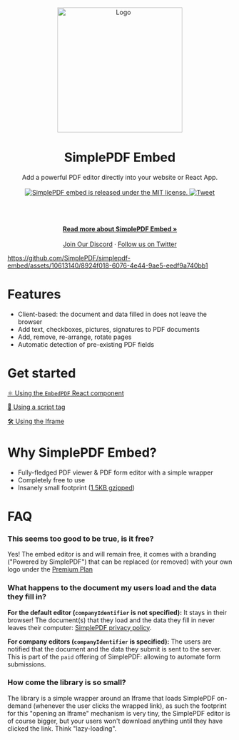 </br>
</br>
<div align="center">
  <a href="https://simplepdf.eu" target="_blank">
  <picture>
    <source media="(prefers-color-scheme: dark)" srcset="https://cdn.simplepdf.eu/simple-pdf/assets/simplepdf-github-white.png">
    <img src="https://cdn.simplepdf.eu/simple-pdf/assets/simplepdf-github.png" width="280" alt="Logo"/>
  </picture>
  </a>
</div>
<h1 align="center">SimplePDF Embed</h1>
<div align="center">
Add a powerful PDF editor directly into your website or React App.
</div>
</br>
<div align="center">
  <a href="https://github.com/SimplePDF/simplepdf-embed/blob/main/LICENSE.md">
    <img src="https://img.shields.io/badge/license-MIT-blue.svg" alt="SimplePDF embed is released under the MIT license." />
  </a>
  <a href="https://twitter.com/intent/tweet?text=Add+a+powerful+PDF+editor+directly+into+your+website+or+React+App!&url=https://simplePDF.eu/embed">
    <img src="https://img.shields.io/twitter/url/http/shields.io.svg?style=social" alt="Tweet" />
  </a>
</div>
</br>
</br>
<p align="center">
<br />
<a href="https://simplepdf.eu/embed" rel="dofollow"><strong>Read more about SimplePDF Embed »</strong></a>
<br />
<br/>
<a href="https://discord.gg/TvRFMCTN">Join Our Discord</a>
  ·
<a href="https://twitter.com/simple_pdf">Follow us on Twitter</a>
</p>


https://github.com/SimplePDF/simplepdf-embed/assets/10613140/8924f018-6076-4e44-9ae5-eedf9a740bb1

# Features

- Client-based: the document and data filled in does not leave the browser
- Add text, checkboxes, pictures, signatures to PDF documents
- Add, remove, re-arrange, rotate pages
- Automatic detection of pre-existing PDF fields

# Get started

[⚛️ Using the `EmbedPDF` React component](./react/README.md)

[🚀 Using a script tag](./web/README.md)

[🛠 Using the Iframe](./documentation/IFRAME.md)

# Why SimplePDF Embed?

- Fully-fledged PDF viewer & PDF form editor with a simple wrapper
- Completely free to use
- Insanely small footprint ([1.5KB gzipped](https://bundlephobia.com/package/@simplepdf/react-embed-pdf))

# FAQ

### This seems too good to be true, is it free?

Yes! The embed editor is and will remain free, it comes with a branding ("Powered by SimplePDF") that can be replaced (or removed) with your own logo under the [Premium Plan](https://www.simplepdf.eu/pricing)

### What happens to the document my users load and the data they fill in?

**For the default editor (`companyIdentifier` is not specified):**
It stays in their browser! The document(s) that they load and the data they fill in never leaves their computer: [SimplePDF privacy policy](https://simplepdf.eu/privacy_policy#what-data-we-dont-collect).

**For company editors (`companyIdentifier` is specified):**
The users are notified that the document and the data they submit is sent to the server. This is part of the `paid` offering of SimplePDF: allowing to automate form submissions.

### How come the library is so small?

The library is a simple wrapper around an Iframe that loads SimplePDF on-demand (whenever the user clicks the wrapped link), as such the footprint for this "opening an Iframe" mechanism is very tiny, the SimplePDF editor is of course bigger, but your users won't download anything until they have clicked the link. Think "lazy-loading".
